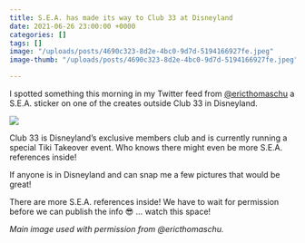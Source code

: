 ```yaml
---
title: S.E.A. has made its way to Club 33 at Disneyland
date: 2021-06-26 23:00:00 +0000
categories: []
tags: []
image: "/uploads/posts/4690c323-8d2e-4bc0-9d7d-5194166927fe.jpeg"
image-thumb: "/uploads/posts/4690c323-8d2e-4bc0-9d7d-5194166927fe.jpeg"

---
```

I spotted something this morning in my Twitter feed from [@ericthomaschu](https://twitter.com/ericthomaschu) a S.E.A. sticker on one of the creates outside Club 33 in Disneyland.

![](/uploads/posts/4690c323-8d2e-4bc0-9d7d-5194166927fe.jpeg)

Club 33 is Disneyland’s exclusive members club and is currently running a special Tiki Takeover event. Who knows there might even be more S.E.A. references inside!

If anyone is in Disneyland and can snap me a few pictures that would be great!

There are more S.E.A. references inside! We have to wait for permission before we can publish the info 😎 … watch this space!

_Main image used with permission from @ericthomaschu._